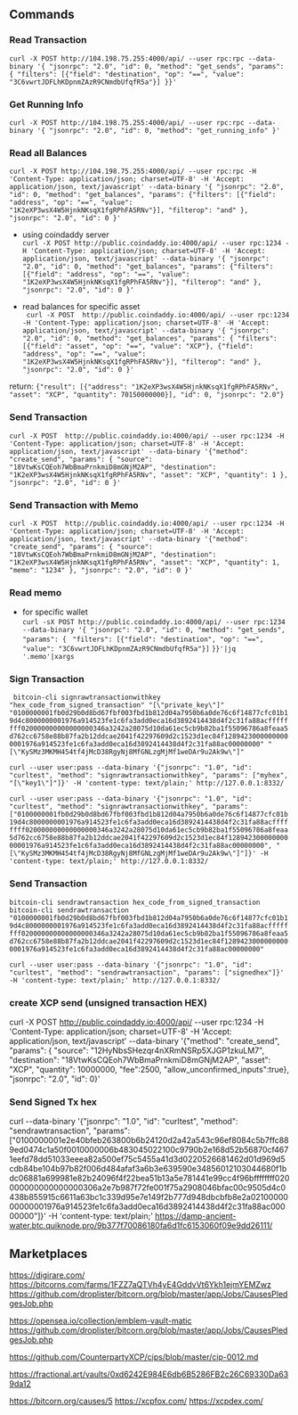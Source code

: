 ## Commands

### Read Transaction  <br>
` curl -X POST http://104.198.75.255:4000/api/ --user rpc:rpc --data-binary '{ "jsonrpc": "2.0", "id": 0, "method": "get_sends", "params": {
                      "filters": [{"field": "destination", "op": "==", "value": "3C6vwrtJDFLhKDpnmZAzR9CNmdbUfqfR5a"}]
                     }}'  `

### Get Running Info
```curl -X POST http://104.198.75.255:4000/api/ --user rpc:rpc --data-binary '{ "jsonrpc": "2.0", "id": 0, "method": "get_running_info" }'```

### Read all Balances
` curl -X POST http://104.198.75.255:4000/api/ --user rpc:rpc -H 'Content-Type: application/json; charset=UTF-8' -H 'Accept: application/json, text/javascript' --data-binary '{ "jsonrpc": "2.0", "id": 0, "method": "get_balances", "params": {"filters": [{"field": "address", "op": "==", "value": "1K2eXP3wsX4W5HjnkNKsqX1fgRPhFA5RNv"}], "filterop": "and" }, "jsonrpc": "2.0", "id": 0 }' `

* using coindaddy server <br>
 ``` curl -X POST http://public.coindaddy.io:4000/api/ --user rpc:1234 -H 'Content-Type: application/json; charset=UTF-8' -H 'Accept: application/json, text/javascript' --data-binary '{ "jsonrpc": "2.0", "id": 0, "method": "get_balances", "params": {"filters": [{"field": "address", "op": "==", "value": "1K2eXP3wsX4W5HjnkNKsqX1fgRPhFA5RNv"}], "filterop": "and" }, "jsonrpc": "2.0", "id": 0 }' ```

* read balances for specific asset <br>
``` curl -X POST  http://public.coindaddy.io:4000/api/ --user rpc:1234 -H 'Content-Type: application/json; charset=UTF-8' -H 'Accept: application/json, text/javascript' --data-binary '{ "jsonrpc": "2.0", "id": 0, "method": "get_balances", "params": { "filters": [{"field": "asset", "op": "==", "value": "XCP"}, {"field": "address", "op": "==", "value": "1K2eXP3wsX4W5HjnkNKsqX1fgRPhFA5RNv"}], "filterop": "and" }, "jsonrpc": "2.0", "id": 0 }'```

 return: ```{"result": [{"address": "1K2eXP3wsX4W5HjnkNKsqX1fgRPhFA5RNv", "asset": "XCP", "quantity": 70150000000}], "id": 0, "jsonrpc": "2.0"} ```

### Send Transaction
```curl -X POST  http://public.coindaddy.io:4000/api/ --user rpc:1234 -H 'Content-Type: application/json; charset=UTF-8' -H 'Accept: application/json, text/javascript' --data-binary '{"method": "create_send", "params": { "source": "18VtwKsCQEoh7WbBmaPrnkmiD8mGNjM2AP", "destination": "1K2eXP3wsX4W5HjnkNKsqX1fgRPhFA5RNv", "asset": "XCP", "quantity": 1 }, "jsonrpc": "2.0", "id": 0 }'```

### Send Transaction with Memo

```curl -X POST  http://public.coindaddy.io:4000/api/ --user rpc:1234 -H 'Content-Type: application/json; charset=UTF-8' -H 'Accept: application/json, text/javascript' --data-binary '{"method": "create_send", "params": { "source": "18VtwKsCQEoh7WbBmaPrnkmiD8mGNjM2AP", "destination": "1K2eXP3wsX4W5HjnkNKsqX1fgRPhFA5RNv", "asset": "XCP", "quantity": 1, "memo": "1234" }, "jsonrpc": "2.0", "id": 0 }' ```

### Read memo
* for specific wallet <br>
 `curl -sX POST http://public.coindaddy.io:4000/api/ --user rpc:1234 --data-binary '{ "jsonrpc": "2.0", "id": 0, "method": "get_sends", "params": { `
                     ` "filters": [{"field": "destination", "op": "==", "value": "3C6vwrtJDFLhKDpnmZAzR9CNmdbUfqfR5a"}] `
                     `}}'|jq '.memo'|xargs `

### Sign Transaction
` bitcoin-cli signrawtransactionwithkey "hex_code_from_signed_transaction" "[\"private_key\"]"`
`"0100000001fb0d29b0d8bd67fbf003fbd1b812d04a7950b6a0de76c6f14877cfc01b19d4c8000000001976a914523fe1c6fa3add0eca16d3892414438d4f2c31fa88acffffffff020000000000000000346a3242a28075d10da61ec5cb9b82ba1f55096786a8feaa5d762cc6758e88b87fa2b12ddcae2041f42297609d2c1523d1ec84f12894230000000000001976a914523fe1c6fa3add0eca16d3892414438d4f2c31fa88ac00000000" "[\"KySMz3MKMH454tf4jMcD38RgyNj8MfGNLzgMjMf1weDAr9u2Ak9w\"]"`

 `curl --user user:pass --data-binary '{"jsonrpc": "1.0", "id": "curltest", "method": "signrawtransactionwithkey", "params": ["myhex", "[\"key1\"]"]}' -H 'content-type: text/plain;' http://127.0.0.1:8332/`

 `curl --user user:pass --data-binary '{"jsonrpc": "1.0", "id": "curltest", "method": "signrawtransactionwithkey", "params": ["0100000001fb0d29b0d8bd67fbf003fbd1b812d04a7950b6a0de76c6f14877cfc01b19d4c8000000001976a914523fe1c6fa3add0eca16d3892414438d4f2c31fa88acffffffff020000000000000000346a3242a28075d10da61ec5cb9b82ba1f55096786a8feaa5d762cc6758e88b87fa2b12ddcae2041f42297609d2c1523d1ec84f12894230000000000001976a914523fe1c6fa3add0eca16d3892414438d4f2c31fa88ac00000000", "[\"KySMz3MKMH454tf4jMcD38RgyNj8MfGNLzgMjMf1weDAr9u2Ak9w\"]"]}' -H 'content-type: text/plain;' http://127.0.0.1:8332/`


### Send Transaction
` bitcoin-cli sendrawtransaction hex_code_from_signed_transaction ` <br>
`bitcoin-cli sendrawtransaction "0100000001fb0d29b0d8bd67fbf003fbd1b812d04a7950b6a0de76c6f14877cfc01b19d4c8000000001976a914523fe1c6fa3add0eca16d3892414438d4f2c31fa88acffffffff020000000000000000346a3242a28075d10da61ec5cb9b82ba1f55096786a8feaa5d762cc6758e88b87fa2b12ddcae2041f42297609d2c1523d1ec84f12894230000000000001976a914523fe1c6fa3add0eca16d3892414438d4f2c31fa88ac00000000" `

 `curl --user user:pass --data-binary '{"jsonrpc": "1.0", "id": "curltest", "method": "sendrawtransaction", "params": ["signedhex"]}' -H 'content-type: text/plain;' http://127.0.0.1:8332/`

### create XCP send (unsigned transaction HEX)
curl -X POST http://public.coindaddy.io:4000/api/ --user rpc:1234 -H 'Content-Type: application/json; charset=UTF-8' -H 'Accept: application/json, text/javascript' --data-binary '{"method": "create_send", "params": { "source": "12HyNbsSHezqr4nXRmNSRp5XJGP1zkuLM7", "destination": "18VtwKsCQEoh7WbBmaPrnkmiD8mGNjM2AP",  "asset": "XCP", "quantity": 10000000, "fee":2500, "allow_unconfirmed_inputs":true}, "jsonrpc": "2.0", "id": 0}'

### Send Signed Tx hex
curl  --data-binary '{"jsonrpc": "1.0", "id": "curltest", "method": "sendrawtransaction", "params": ["0100000001e2e40bfeb263800b6b24120d2a42a543c96ef8084c5b7ffc889ed0474c1a50f0010000006b483045022100c9790b2e168d52b56870cf4671eefd78dd51033eeea82a500ef75c5455a41d3d0220526681462d01d969d5cdb84be104b97b82f006d484afaf3a6b3e639590e34856012103044680f1bdc06881a699981e82b24096f4f22bea51b13a5e781441e99cc4f96bffffffff020000000000000000306a2e7b987f72fe001f75a2908046bfac00c9505d4c0438b855915c6611a63bc1c339d95e7e149f2b777d948dbcbfb8e2a0210000000000001976a914523fe1c6fa3add0eca16d3892414438d4f2c31fa88ac00000000"]}' -H 'content-type: text/plain;' https://damp-ancient-water.btc.quiknode.pro/9b377f70086180fa6d1fc6153060f09e9dd26111/

## Marketplaces

 https://digirare.com/
 https://bitcorns.com/farms/1FZZ7aQTVh4yE4GddvVt6Ykh1ejmYEMZwz
 https://github.com/droplister/bitcorn.org/blob/master/app/Jobs/CausesPledgesJob.php

 https://opensea.io/collection/emblem-vault-matic
 https://github.com/droplister/bitcorn.org/blob/master/app/Jobs/CausesPledgesJob.php

 https://github.com/CounterpartyXCP/cips/blob/master/cip-0012.md

 https://fractional.art/vaults/0xd6242E984E6db6B5286FB2c26C69330Da639da12

 https://bitcorn.org/causes/5
 https://xcpfox.com/
 https://xcpdex.com/
